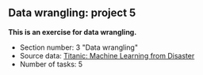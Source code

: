 ## Data wrangling: project 5
**This is an exercise for data wrangling.**
* Section number: 3 "Data wrangling"
* Source data: [Titanic: Machine Learning from Disaster](https://www.kaggle.com/c/titanic/data)
* Number of tasks: 5